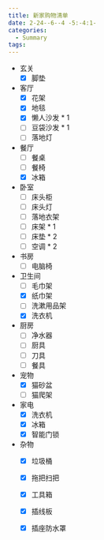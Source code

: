 ```yaml
---
title: 新家购物清单
date: 2-24--6--4 -5:-4:1-
categories:
  - Summary
tags:
---
```


- 玄关
    - [x] 脚垫
- 客厅
    - [x] 花架
    - [x] 地毯
    - [x] 懒人沙发 * 1
    - [ ] 豆袋沙发 * 1
    - [ ] 落地灯
- 餐厅
    - [ ] 餐桌
    - [ ] 餐椅
    - [x] 冰箱
- 卧室
    - [ ] 床头柜
    - [ ] 床头灯
    - [ ] 落地衣架
    - [ ] 床架 * 1
    - [ ] 床垫 * 2
    - [ ] 空调 * 2
- 书房
    - [ ] 电脑椅
- 卫生间
    - [ ] 毛巾架
    - [x] 纸巾架
    - [ ] 洗漱用品架
    - [x] 洗衣机
- 厨房
    - [ ] 净水器
    - [ ] 厨具
    - [ ] 刀具
    - [ ] 餐具
- 宠物
    - [x] 猫砂盆
    - [ ] 猫爬架
- 家电
    - [x] 洗衣机
    - [x] 冰箱
    - [x] 智能门锁
- 杂物
    - [x] 垃圾桶
    - [x] 拖把扫把
    - [x] 工具箱
    - [x] 插线板
    - [x] 插座防水罩

